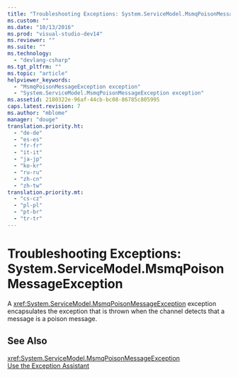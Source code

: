 ```yaml
---
title: "Troubleshooting Exceptions: System.ServiceModel.MsmqPoisonMessageException"
ms.custom: ""
ms.date: "10/13/2016"
ms.prod: "visual-studio-dev14"
ms.reviewer: ""
ms.suite: ""
ms.technology: 
  - "devlang-csharp"
ms.tgt_pltfrm: ""
ms.topic: "article"
helpviewer_keywords: 
  - "MsmqPoisonMessageException exception"
  - "System.ServiceModel.MsmqPoisonMessageException exception"
ms.assetid: 2180322e-96af-44cb-bc08-86785c805995
caps.latest.revision: 7
ms.author: "mblome"
manager: "douge"
translation.priority.ht: 
  - "de-de"
  - "es-es"
  - "fr-fr"
  - "it-it"
  - "ja-jp"
  - "ko-kr"
  - "ru-ru"
  - "zh-cn"
  - "zh-tw"
translation.priority.mt: 
  - "cs-cz"
  - "pl-pl"
  - "pt-br"
  - "tr-tr"
---
```

# Troubleshooting Exceptions: System.ServiceModel.MsmqPoisonMessageException
A <xref:System.ServiceModel.MsmqPoisonMessageException> exception encapsulates the exception that is thrown when the channel detects that a message is a poison message.  
  
## See Also  
 <xref:System.ServiceModel.MsmqPoisonMessageException>   
 [Use the Exception Assistant](../Topic/How%20to:%20Use%20the%20Exception%20Assistant.md)